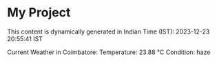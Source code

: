# My Project

This content is dynamically generated in Indian Time (IST): 2023-12-23 20:55:41 IST


Current Weather in Coimbatore:
Temperature: 23.88 °C
Condition: haze
